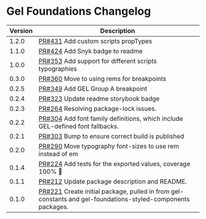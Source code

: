 # Gel Foundations Changelog

| Version | Description |
|---------|-------------|
| 1.2.0   | [PR#431](https://github.com/bbc/psammead/pull/431) Add custom scripts propTypes |
| 1.1.0   | [PR#424](https://github.com/bbc/psammead/pull/424) Add Snyk badge to readme |
| 1.0.0   | [PR#353](https://github.com/BBC/psammead/pull/353) Add support for different scripts typographies |
| 0.3.0   | [PR#360](https://github.com/BBC/psammead/pull/360) Move to using rems for breakpoints |
| 0.2.5   | [PR#349](https://github.com/BBC/psammead/pull/349) Add GEL Group A breakpoint |
| 0.2.4   | [PR#323](https://github.com/BBC/psammead/pull/323) Update readme storybook badge |
| 0.2.3   | [PR#264](https://github.com/BBC/psammead/pull/319) Resolving package-lock issues. |
| 0.2.2   | [PR#304](https://github.com/BBC-News/psammead/pull/304) Add font family definitions, which include GEL-defined font fallbacks. |
| 0.2.1   | [PR#303](https://github.com/BBC-News/psammead/pull/303) Bump to ensure correct build is published |
| 0.2.0   | [PR#290](https://github.com/BBC-News/psammead/pull/290) Move typography font-sizes to use rem instead of em |
| 0.1.4   | [PR#224](https://github.com/BBC-News/psammead/pull/224) Add tests for the exported values, coverage 100% :tada: |
| 0.1.1   | [PR#212](https://github.com/BBC-News/psammead/pull/212) Update package description and README. |
| 0.1.0   | [PR#221](https://github.com/BBC-News/psammead/pull/221) Create initial package, pulled in from gel-constants and gel-foundations-styled-components packages. |

